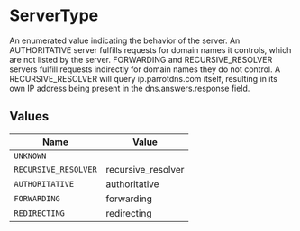# ServerType

An enumerated value indicating the behavior of the server. An AUTHORITATIVE server fulfills requests for domain names it controls, which are not listed by the server. FORWARDING and RECURSIVE_RESOLVER servers fulfill requests indirectly for domain names they do not control. A RECURSIVE_RESOLVER will query ip.parrotdns.com itself, resulting in its own IP address being present in the dns.answers.response field.


## Values

| Name                 | Value                |
| -------------------- | -------------------- |
| `UNKNOWN`            |                      |
| `RECURSIVE_RESOLVER` | recursive_resolver   |
| `AUTHORITATIVE`      | authoritative        |
| `FORWARDING`         | forwarding           |
| `REDIRECTING`        | redirecting          |